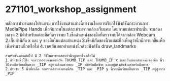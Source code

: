 # 271101_workshop_assignment
หลักการทำงานของโปรแกรม 
    การใช้งานด้านล่างนี้ทำงานโดยการเรียกใช้ฟังก์ชันกระบวนการ MediaPipe Hands เพื่อจับภาพในแต่ละเฟรมจากกล้องเว็บแคม โดยภาพแต่ละเฟรมนั้น จะแสดงผลจุด 3 มิติสำหรับแต่ละมือที่ตรวจพบ
        1.เช็คตำแหน่งของมือที่ตรวจพบได้จากกล้อง Webcam 
        2.เก็บค่าพิกัด x และ y ของมือในแต่ละตำแหน่ง 
        3.เช็คพิกัดของนิ้วแต่ละนิ้วเพื่อดูว่านิ้วมีการยกขึ้นเพื่อเพิ่มจำนวนนิ้วหรือไม่
        4.วาดเส้นบอกตำแหน่งนิ้วด้วยฟังก์ชัน draw_landmarks

    สำหรับขั้นตอนต่อไป มี 2 วิธีในการทดสอบว่านิ้วถูกยกขึ้นหรือไม่
    1.สำหรับนิ้วโป้ง จะตรวจสอบค่าของพิกัด THUMB_TIP และ THUMB_IP x และเส้นบอกตำแหน่งของมือ นิ้วโป้งจะถือว่ายกขึ้นหาก _TIP อยู่ทางด้านขวาของ _IP สำหรับมือซ้าย และอยู่ตรงกันข้ามสำหรับมือขวา
    2.สำหรับ 5 นิ้วที่เหลือ จะตรวจสอบค่าของพิกัด _TIP และ _PIP y นิ้วจะถือว่ายกขึ้นหาก _TIP อยู่สูงกว่า _PIP